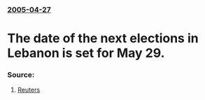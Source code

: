 ### [2005-04-27](/news/2005/04/27/index.md)

#  The date of the next elections in Lebanon is set for May 29. 




### Source:

1. [Reuters](http://today.reuters.co.uk/news/newsArticle.aspx?type=worldNews&storyID=2005-04-27T074244Z_01_SIN727703_RTRUKOC_0_LEBANON-ELECTIONS.xml)
